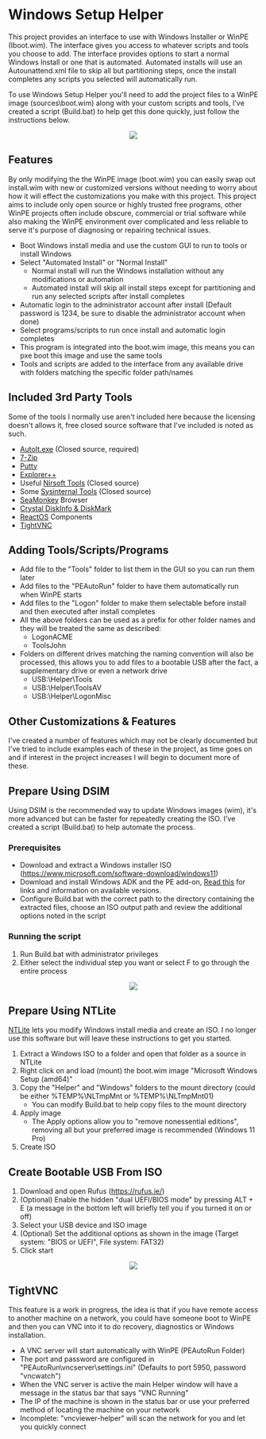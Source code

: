 # Windows Setup Helper

This project provides an interface to use with Windows Installer or WinPE (Iboot.wim). The interface gives you access to whatever scripts and tools you choose to add. The interface provides options to start a normal Windows Install or one that is automated. Automated installs will use an Autounattend.xml file to skip all but partitioning steps, once the install completes any scripts you selected will automatically run.

To use Windows Setup Helper you'll need to add the project files to a WinPE image (sources\boot.wim) along with your custom scripts and tools, I've created a script (Build.bat) to help get this done quickly, just follow the instructions below.

<p align="center">
  <img src="https://raw.githubusercontent.com/jmclaren7/windows-setup-helper/master/Extra/Screenshot1.png?raw=true">
</p>

## Features

By only modifying the the WinPE image (boot.wim) you can easily swap out install.wim with new or customized versions without needing to worry about how it will effect the customizations you make with this project. This project aims to include only open source or highly trusted free programs, other WinPE projects often include obscure, commercial or trial software while also making the WinPE environment over complicated and less reliable to serve it's purpose of diagnosing or repairing technical issues.

- Boot Windows install media and use the custom GUI to run to tools or install Windows
- Select "Automated Install" or "Normal Install"
  - Normal install will run the Windows installation without any modifications or automation
  - Automated install will skip all install steps except for partitioning and run any selected scripts after install completes
- Automatic login to the administrator account after install (Default password is 1234, be sure to disable the administrator account when done)
- Select programs/scripts to run once install and automatic login completes
- This program is integrated into the boot.wim image, this means you can pxe boot this image and use the same tools
- Tools and scripts are added to the interface from any available drive with folders matching the specific folder path/names

## Included 3rd Party Tools

Some of the tools I normally use aren't included here because the licensing doesn't allows it, free closed source software that I've included is noted as such.

- [AutoIt.exe](https://www.autoitscript.com/) (Closed source, required)
- [7-Zip](https://www.7-zip.org/)
- [Putty](https://www.chiark.greenend.org.uk/~sgtatham/putty/latest.html)
- [Explorer++](https://github.com/derceg/explorerplusplus)
- Useful [Nirsoft Tools](https://www.nirsoft.net/) (Closed source)
- Some [Sysinternal Tools](https://learn.microsoft.com/en-us/sysinternals/) (Closed source)
- [SeaMonkey](https://www.seamonkey-project.org/) Browser
- [Crystal DiskInfo & DiskMark](https://github.com/hiyohiyo)
- [ReactOS](https://reactos.org/) Components
- [TightVNC](https://www.tightvnc.com/)

## Adding Tools/Scripts/Programs

- Add file to the "Tools" folder to list them in the GUI so you can run them later
- Add files to the "PEAutoRun" folder to have them automatically run when WinPE starts
- Add files to the "Logon" folder to make them selectable before install and then executed after install completes
- All the above folders can be used as a prefix for other folder names and they will be treated the same as described:
  - LogonACME
  - ToolsJohn
- Folders on different drives matching the naming convention will also be processed, this allows you to add files to a bootable USB after the fact, a supplementary drive or even a network drive
  - USB:\Helper\Tools
  - USB:\Helper\ToolsAV
  - USB:\Helper\LogonMisc

## Other Customizations & Features

I've created a number of features which may not be clearly documented but I've tried to include examples each of these in the project, as time goes on and if interest in the project increases I will begin to document more of these.

## Prepare Using DSIM

Using DSIM is the recommended way to update Windows images (wim), it's more advanced but can be faster for repeatedly creating the ISO. I've created a script (Build.bat) to help automate the process.

### Prerequisites

- Download and extract a Windows installer ISO (https://www.microsoft.com/software-download/windows11) 
- Download and install Windows ADK and the PE add-on, [Read this](https://github.com/jmclaren7/windows-setup-helper/blob/master/Extra/ADK-Versions.md) for links and information on available versions. 
- Configure Build.bat with the correct path to the directory containing the extracted files, choose an ISO output path and review the additional options noted in the script

### Running the script

1. Run Build.bat with administrator privileges
2. Either select the individual step you want or select F to go through the entire process

<p align="center">
  <img src="https://raw.githubusercontent.com/jmclaren7/windows-setup-helper/master/Extra/Build1.png?raw=true">
</p>

## Prepare Using NTLite

[NTLite](https://www.ntlite.com/) lets you modify Windows install media and create an ISO. I no longer use this software but will leave these instructions to get you started.

1. Extract a Windows ISO to a folder and open that folder as a source in NTLite
2. Right click on and load (mount) the boot.wim image "Microsoft Windows Setup (amd64)"
3. Copy the "Helper" and "Windows" folders to the mount directory (could be either %TEMP%\NLTmpMnt or %TEMP%\NLTmpMnt01)
   - You can modify Build.bat to help copy files to the mount directory
4. Apply image
   - The Apply options allow you to "remove nonessential editions", removing all but your preferred image is recommended (Windows 11 Pro)
5. Create ISO

## Create Bootable USB From ISO

1. Download and open Rufus (https://rufus.ie/)
2. (Optional) Enable the hidden "dual UEFI/BIOS mode" by pressing ALT + E (a message in the bottom left will briefly tell you if you turned it on or off)
3. Select your USB device and ISO image
4. (Optional) Set the additional options as shown in the image (Target system: "BIOS or UEFI", File system: FAT32)
5. Click start

<p align="center">
  <img src="https://raw.githubusercontent.com/jmclaren7/windows-setup-helper/master/Extra/Rufus1.png?raw=true">
</p>

## TightVNC
This feature is a work in progress, the idea is that if you have remote access to another machine on a network, you could have someone boot to WinPE and then you can VNC into it to do recovery, diagnostics or Windows installation.

- A VNC server will start automatically with WinPE (PEAutoRun Folder)
- The port and password are configured in "PEAutoRun\vncserver\settings.ini" (Defaults to port 5950, password "vncwatch")
- When the VNC server is active the main Helper window will have a message in the status bar that says "VNC Running"
- The IP of the machine is shown in the status bar or use your preferred method of locating the machine on your network
- Incomplete: "vncviewer-helper" will scan the network for you and let you quickly connect